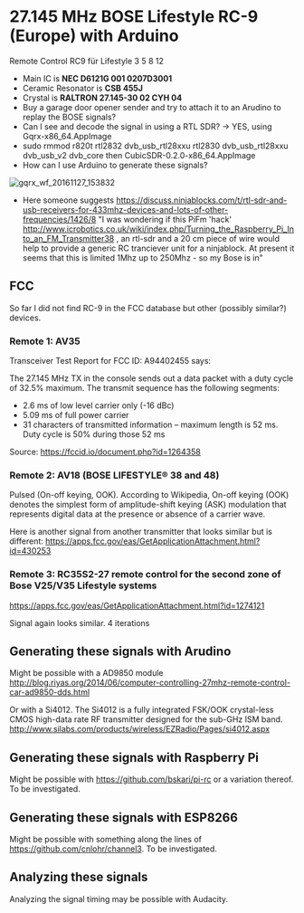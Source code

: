 # 27.145 MHz BOSE Lifestyle RC-9 (Europe) with Arduino

Remote Control RC9 für Lifestyle 3 5 8 12

 * Main IC is __NEC D6121G 001 0207D3001__
 * Ceramic Resonator is __CSB 455J__
 * Crystal is __RALTRON 27.145-30 02 CYH 04__
 * Buy a garage door opener sender and try to attach it to an Arudino to replay the BOSE signals?
 * Can I see and decode the signal in using a RTL SDR? -> YES, using Gqrx-x86_64.AppImage
 * sudo rmmod r820t rtl2832 dvb_usb_rtl28xxu rtl2830 dvb_usb_rtl28xxu dvb_usb_v2 dvb_core then CubicSDR-0.2.0-x86_64.AppImage
 * How can I use Arduino to generate these signals?
  
![gqrx_wf_20161127_153832](https://cloud.githubusercontent.com/assets/2480569/20649713/dc386ea6-b4c5-11e6-8e54-725710d34a90.png)

* Here someone suggests https://discuss.ninjablocks.com/t/rtl-sdr-and-usb-receivers-for-433mhz-devices-and-lots-of-other-frequencies/1426/8 "I was wondering if this PiFm 'hack' http://www.icrobotics.co.uk/wiki/index.php/Turning_the_Raspberry_Pi_Into_an_FM_Transmitter38 , an rtl-sdr and a 20 cm piece of wire would help to provide a generic RC tranciever unit for a ninjablock. At present it seems that this is limited 1Mhz up to 250Mhz - so my Bose is in"

## FCC

So far I did not find RC-9 in the FCC database but other (possibly similar?) devices.

### Remote 1: AV35
 
Transceiver Test Report for FCC ID: A94402455 says:

The 27.145 MHz TX in the console sends out a data packet with a duty cycle of 32.5% maximum.  The transmit sequence has the following segments: 

*  2.6 ms of low level carrier only (-16 dBc) 
*  5.09 ms of full power carrier 
*  31 characters of transmitted information – maximum length is 52 ms. Duty cycle is 50% during those 52 ms

Source: https://fccid.io/document.php?id=1264358

### Remote 2: AV18 (BOSE LIFESTYLE® 38 and 48)

Pulsed (On-off keying, OOK). According to Wikipedia, On-off keying (OOK) denotes the simplest form of amplitude-shift keying (ASK) modulation that represents digital data at the presence or absence of a carrier wave.

Here is another signal from another transmitter that looks similar but is different:
https://apps.fcc.gov/eas/GetApplicationAttachment.html?id=430253

### Remote 3:  RC35S2-27 remote control for the second zone of Bose V25/V35 Lifestyle systems

https://apps.fcc.gov/eas/GetApplicationAttachment.html?id=1274121

Signal again looks similar. 4 iterations

## Generating these signals with Arudino

Might be possible with a AD9850 module
http://blog.riyas.org/2014/06/computer-controlling-27mhz-remote-control-car-ad9850-dds.html

Or with a Si4012. The Si4012 is a fully integrated FSK/OOK crystal-less CMOS high-data rate RF transmitter designed for the sub-GHz ISM band. 
http://www.silabs.com/products/wireless/EZRadio/Pages/si4012.aspx

## Generating these signals with Raspberry Pi

Might be possible with https://github.com/bskari/pi-rc or a variation thereof. To be investigated.

## Generating these signals with ESP8266

Might be possible with something along the lines of https://github.com/cnlohr/channel3. To be investigated.

## Analyzing these signals

Analyzing the signal timing may be possible with Audacity.